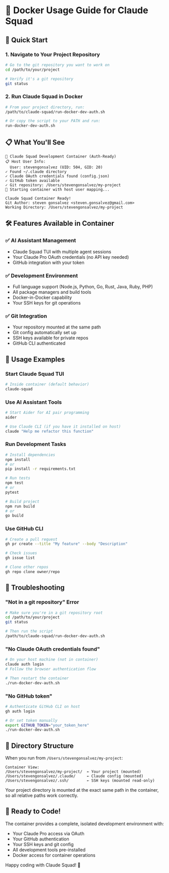 # 🐳 Docker Usage Guide for Claude Squad

## 🚀 Quick Start

### 1. Navigate to Your Project Repository
```bash
# Go to the git repository you want to work on
cd /path/to/your/project

# Verify it's a git repository
git status
```

### 2. Run Claude Squad in Docker
```bash
# From your project directory, run:
/path/to/claude-squad/run-docker-dev-auth.sh

# Or copy the script to your PATH and run:
run-docker-dev-auth.sh
```

## 📋 What You'll See

```
🐳 Claude Squad Development Container (Auth-Ready)
📋 Host User Info:
  User: stevengonsalvez (UID: 504, GID: 20)
✓ Found ~/.claude directory
✓ Claude OAuth credentials found (config.json)
✓ GitHub token available
✓ Git repository: /Users/stevengonsalvez/my-project
🚀 Starting container with host user mapping...

Claude Squad Container Ready!
Git Author: steven gonsalvez <steven.gonsalvez@gmail.com>
Working Directory: /Users/stevengonsalvez/my-project
```

## 🛠️ Features Available in Container

### ✅ **AI Assistant Management**
- Claude Squad TUI with multiple agent sessions
- Your Claude Pro OAuth credentials (no API key needed)
- GitHub integration with your token

### ✅ **Development Environment**
- Full language support (Node.js, Python, Go, Rust, Java, Ruby, PHP)
- All package managers and build tools
- Docker-in-Docker capability
- Your SSH keys for git operations

### ✅ **Git Integration**
- Your repository mounted at the same path
- Git config automatically set up
- SSH keys available for private repos
- GitHub CLI authenticated

## 🎯 **Usage Examples**

### Start Claude Squad TUI
```bash
# Inside container (default behavior)
claude-squad
```

### Use AI Assistant Tools
```bash
# Start Aider for AI pair programming
aider

# Use Claude CLI (if you have it installed on host)
claude "Help me refactor this function"
```

### Run Development Tasks
```bash
# Install dependencies
npm install
# or
pip install -r requirements.txt

# Run tests
npm test
# or  
pytest

# Build project
npm run build
# or
go build
```

### Use GitHub CLI
```bash
# Create a pull request
gh pr create --title "My feature" --body "Description"

# Check issues
gh issue list

# Clone other repos
gh repo clone owner/repo
```

## 🔧 **Troubleshooting**

### "Not in a git repository" Error
```bash
# Make sure you're in a git repository root
cd /path/to/your/project
git status

# Then run the script
/path/to/claude-squad/run-docker-dev-auth.sh
```

### "No Claude OAuth credentials found"
```bash
# On your host machine (not in container)
claude auth login
# Follow the browser authentication flow

# Then restart the container
./run-docker-dev-auth.sh
```

### "No GitHub token"
```bash
# Authenticate GitHub CLI on host
gh auth login

# Or set token manually
export GITHUB_TOKEN="your_token_here"
./run-docker-dev-auth.sh
```

## 📁 **Directory Structure**

When you run from `/Users/stevengonsalvez/my-project`:

```
Container View:
/Users/stevengonsalvez/my-project/  ← Your project (mounted)
/Users/stevengonsalvez/.claude/     ← Claude config (mounted)
/Users/stevengonsalvez/.ssh/        ← SSH keys (mounted read-only)
```

Your project directory is mounted at the exact same path in the container, so all relative paths work correctly.

## 🎉 **Ready to Code!**

The container provides a complete, isolated development environment with:
- Your Claude Pro access via OAuth
- Your GitHub authentication  
- Your SSH keys and git config
- All development tools pre-installed
- Docker access for container operations

Happy coding with Claude Squad! 🚀